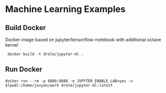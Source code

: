 # Machine Learning Examples

## Build Docker 
Docker image based on jupyter/tensorflow-notebook with additional octave kernel

```
 docker build -t drole/jupyter-ml .
```

## Run Docker 
```
docker run --rm -p 8888:8888 -e JUPYTER_ENABLE_LAB=yes -v $(pwd):/home/jovyan/work drole/jupyter-ml:latest
```